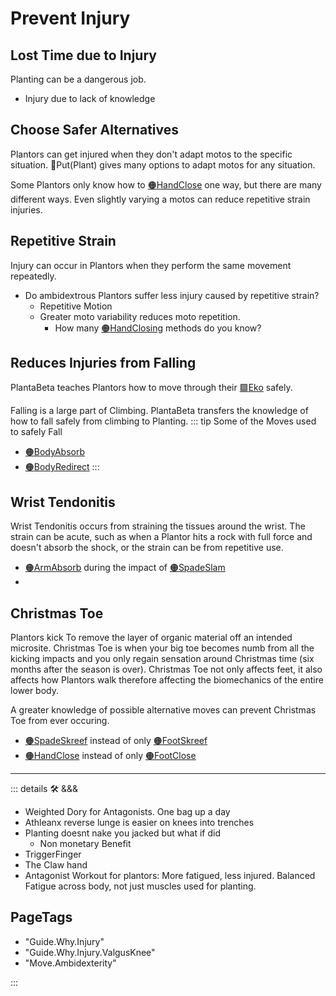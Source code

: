 # Prevent Injury

## Lost Time due to Injury

Planting can be a dangerous job.

- Injury due to lack of knowledge

## Choose Safer Alternatives

Plantors can get injured when they don't adapt motos to the specific situation. 🔷<beta>Put(<eko>Plant</eko>)</beta> gives many options to adapt motos for any situation.

Some Plantors only know how to [🟠<move>HandClose</move>](/encyclopedia/Move/HandMove/HandClose) one way, but there are many different ways. Even slightly varying a motos can reduce repetitive strain injuries.

## Repetitive Strain

Injury can occur in Plantors when they perform the same movement repeatedly.

- Do ambidextrous Plantors suffer less injury caused by repetitive strain?
    - Repetitive Motion
    - Greater moto variability reduces moto repetition.
        - How many [🟠<move>HandClosing</move>](/encyclopedia/Move/HandMove/HandClose)  methods do you know?

## Reduces Injuries from Falling

PlantaBeta teaches Plantors how to move through their [🟩<eko>Eko</eko>](/encyclopedia/Eko/EcoOverview) safely.

Falling is a large part of Climbing. PlantaBeta transfers the knowledge of how to fall safely from climbing to Planting.
::: tip Some of the Moves used to safely Fall

- [🟠<move>BodyAbsorb</move>](/encyclopedia/Move/BodyMove/BodyAbsorb)
- [🟠<move>BodyRedirect</move>](/encyclopedia/Move/BodyMove/BodyRedirect)
:::

## Wrist Tendonitis

Wrist Tendonitis occurs from straining the tissues around the wrist. The strain can be acute, such as when a Plantor hits a rock with full force and doesn't absorb the shock, or the strain can be from repetitive use.

- [🟠<move>ArmAbsorb</move>](/encyclopedia/Move/ArmMove/ArmAbsorb) during the impact of [🟠<move>SpadeSlam</move>](/encyclopedia/Move/ToolMove/Spade/SpadeSlam)
-

## Christmas Toe

Plantors kick To remove the layer of organic material off an intended microsite. Christmas Toe is when your big toe becomes numb from all the kicking impacts and you only regain sensation around Christmas time (six months after the season is over). Christmas Toe not only affects feet, it also affects how Plantors walk therefore affecting the biomechanics of the entire lower body.

A greater knowledge of possible alternative moves can prevent Christmas Toe from ever occuring.

- [🟠<move>SpadeSkreef</move>](/encyclopedia/ToolMove/SpadeMove/SpadeSkreef) instead of only [🟠<move>FootSkreef</move>](/encyclopedia/Move/FootMove/FootSkreef)
- [🟠<move>HandClose</move>](/encyclopedia/Move/HandMove/HandClose) instead of only [🟠<move>FootClose</move>](/encyclopedia/Move/FootMove/FootClose)

---

<!-- =================================================== -->
<!-- =================================================== -->
<!-- =================================================== -->
<!-- =================================================== -->
<!-- =================================================== -->
::: details 🛠 <dev>&&&</dev>

- Weighted Dory for Antagonists. One bag up a day
- Athleanx  reverse lunge is easier on knees into trenches
- Planting doesnt nake you jacked but what if did
    - Non monetary Benefit
- TriggerFinger
- The Claw hand
- Antagonist Workout for plantors: More fatigued, less injured. Balanced Fatigue across body, not just muscles used for planting.

<h2>PageTags</h2>

- "Guide.Why.Injury"
- "Guide.Why.Injury.ValgusKnee"
- "Move.Ambidexterity"

:::
